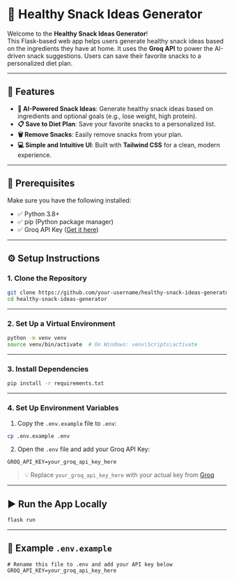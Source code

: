 # 🍏 Healthy Snack Ideas Generator

Welcome to the **Healthy Snack Ideas Generator**!  
This Flask-based web app helps users generate healthy snack ideas based on the ingredients they have at home. It uses the **Groq API** to power the AI-driven snack suggestions. Users can save their favorite snacks to a personalized diet plan.

---

## 🚀 Features

- **🧠 AI-Powered Snack Ideas**: Generate healthy snack ideas based on ingredients and optional goals (e.g., lose weight, high protein).
- **📋 Save to Diet Plan**: Save your favorite snacks to a personalized list.
- **🗑️ Remove Snacks**: Easily remove snacks from your plan.
- **💻 Simple and Intuitive UI**: Built with **Tailwind CSS** for a clean, modern experience.

---

## 🧾 Prerequisites

Make sure you have the following installed:

- ✅ Python 3.8+
- ✅ pip (Python package manager)
- ✅ Groq API Key ([Get it here](https://groq.com/))

---

## ⚙️ Setup Instructions

### 1. Clone the Repository

```bash
git clone https://github.com/your-username/healthy-snack-ideas-generator.git
cd healthy-snack-ideas-generator
```

---

### 2. Set Up a Virtual Environment

```bash
python -m venv venv
source venv/bin/activate  # On Windows: venv\Scripts\activate
```

---

### 3. Install Dependencies

```bash
pip install -r requirements.txt
```

---

### 4. Set Up Environment Variables

1. Copy the `.env.example` file to `.env`:

```bash
cp .env.example .env
```

2. Open the `.env` file and add your Groq API Key:

```env
GROQ_API_KEY=your_groq_api_key_here
```

> 💡 Replace `your_groq_api_key_here` with your actual key from [Groq](https://groq.com/)

---

## ▶️ Run the App Locally

```bash
flask run
```

---

## 🧪 Example `.env.example`

```env
# Rename this file to .env and add your API key below
GROQ_API_KEY=your_groq_api_key_here
```


